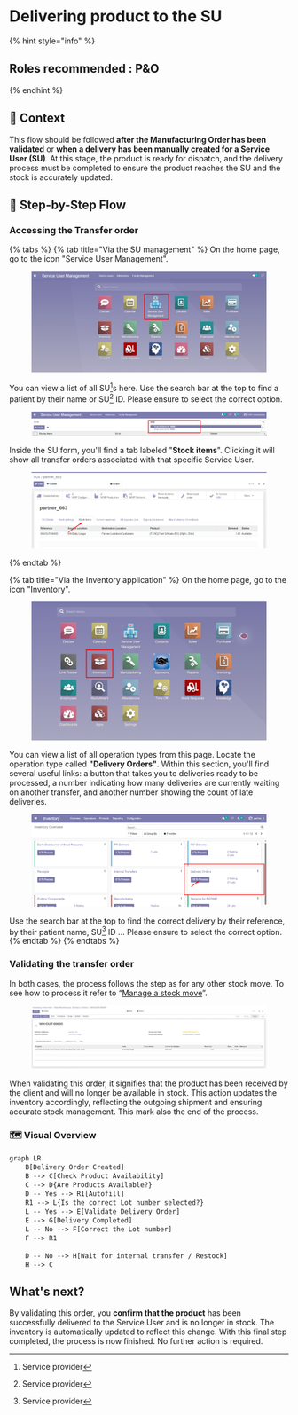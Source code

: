 # Delivering product to the SU

{% hint style="info" %}
## Roles recommended :  P\&O
{% endhint %}

## **🧭** Context&#x20;

This flow should be followed **after the Manufacturing Order has been validated** or **when a delivery has been manually created for a Service User (SU)**. At this stage, the product is ready for dispatch, and the delivery process must be completed to ensure the product reaches the SU and the stock is accurately updated.

## 🔄 Step-by-Step Flow&#x20;

### Accessing the Transfer order

{% tabs %}
{% tab title="Via the SU management" %}
On the home page, go to the icon "Service User Management".

<figure><img src="../../.gitbook/assets/image (160).png" alt=""><figcaption></figcaption></figure>

You can view a list of all SU[^1]s here. Use the search bar at the top to find a patient by their name or SU[^1] ID. Please ensure to select the correct option.

<figure><img src="../../.gitbook/assets/image (161).png" alt=""><figcaption></figcaption></figure>

Inside the SU form, you'll find a tab labeled "**Stock items**". Clicking it will show all transfer orders associated with that specific Service User.&#x20;

<figure><img src="../../.gitbook/assets/image (135).png" alt=""><figcaption></figcaption></figure>


{% endtab %}

{% tab title="Via the Inventory application" %}
On the home page, go to the icon "Inventory".

<figure><img src="../../.gitbook/assets/image (7).png" alt=""><figcaption></figcaption></figure>

You can view a list of all operation types from this page. Locate the operation type called **"Delivery Orders"**. Within this section, you'll find several useful links: a button that takes you to deliveries ready to be processed, a number indicating how many deliveries are currently waiting on another transfer, and another number showing the count of late deliveries.

<figure><img src="../../.gitbook/assets/image (136).png" alt=""><figcaption></figcaption></figure>

Use the search bar at the top to find the correct delivery by their reference, by their patient name, SU[^1] ID ... Please ensure to select the correct option.
{% endtab %}
{% endtabs %}

### Validating the transfer order

In both cases, the process follows the step as for any other stock move. To see how to process it refer to “[Manage a stock move](../stock-management/)”.

<figure><img src="../../.gitbook/assets/image (137).png" alt=""><figcaption></figcaption></figure>

&#x20;When validating this order, it signifies that the product has been received by the client and will no longer be available in stock. This action updates the inventory accordingly, reflecting the outgoing shipment and ensuring accurate stock management. This mark also the end of the process.



### 🗺️ Visual Overview&#x20;

```mermaid
graph LR
    B[Delivery Order Created]
    B --> C[Check Product Availability]
    C --> D{Are Products Available?}
    D -- Yes --> R1[Autofill]
    R1 --> L{Is the correct Lot number selected?}
    L -- Yes --> E[Validate Delivery Order]
    E --> G[Delivery Completed]
    L -- No --> F[Correct the Lot number]
    F --> R1

    D -- No --> H[Wait for internal transfer / Restock]
    H --> C
```

## What's next?&#x20;

By validating this order, you **confirm that the product** has been successfully delivered to the Service User and is no longer in stock. The inventory is automatically updated to reflect this change. With this final step completed, the process is now finished. No further action is required.

[^1]: Service provider
